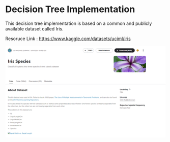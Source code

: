 # Decision Tree Implementation

This decision tree implementation is based on a common and publicly available dataset called Iris.

Resoruce Link : https://www.kaggle.com/datasets/uciml/iris

![alt text](https://github.com/shriasi/ML_Assignment2_IT19024882_IT19134536_IT19167992/blob/main/images/Screenshot%202022-05-21%20110106.png)

